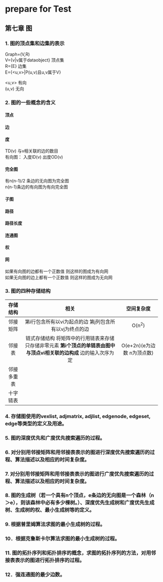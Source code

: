 


# prepare for Test
## 第七章  图

### 1. 图的顶点集和边集的表示
Graph=(V,R)  
V={v|v属于dataobject}  顶点集  
R={E}  边集  
E={<u,v>|P(u,v)且u,v属于V}  

<u,v> 有向  
(u,v) 无向  
### 2. 图的一些概念的含义
#### 顶点
#### 边
#### 度
TD(v) 与v相关联的边的数目  
有向图： 入度ID(v) 出度OD(v)    

#### 完全图
有n(n-1)/2 条边的无向图为完全图  
n(n-1)条边的有向图为有向完全图  
#### 子图
#### 路径
#### 路径长度
#### 连通图
#### 权
#### 网
如果有向图的边都有一个正数值 则这样的图成为有向网  
如果无向图的边上都有一个正数值 则这样的图成为无向网  

### 3. 图的四种存储结构
|存储结构|相关|空间复杂度|
|:----:|:----:|:---:|
|邻接矩阵|第i行包含所有以vi为起点的边 第j列包含所有以vj为终点的边|O(n<sup>2</sup>)|
|邻接表|链式存储结构 将矩阵中的行用链表来存储 只存储非零元素 **第i个顶点的单链表由图中与顶点vi相关联的边构成**  边的输入次序为定|O(e+2n)(e为边数 n为顶点数)|
|邻接多重表|
|十字链表|


### 4. 存储图使用的vexlist, adjmatrix, adjlist, edgenode, edgeset, edge等类型的定义及用途。

### 5. 图的深度优先和广度优先搜索遍历的过程。

### 6. 对分别用邻接矩阵和用邻接表表示的图进行深度优先搜索遍历的过程、算法描述以及相应的时间复杂度。



### 7. 对分别用邻接矩阵和用邻接表表示的图进行广度优先搜索遍历的过程、算法描述以及相应的时间复杂度。

### 8. 图的生成树（若一个具有n个顶点，e条边的无向图是一个森林（n＞e），则该森林中必有多少棵树。）、深度优先生成树和广度优先生成树、生成树的权、最小生成树等的定义。

### 9. 根据普里姆算法求图的最小生成树的过程。

### 10．根据克鲁斯卡尔算法求图的最小生成树的过程。
### 11. 图的拓扑序列和拓扑排序的概念，求图的拓扑序列的方法，对用邻接表表示的图进行拓扑排序的过程。

### 12．强连通图的最少边数。
